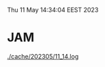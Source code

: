 Thu 11 May 14:34:04 EEST 2023
# JAM
<a href='./cache/202305/11_14.log'>./cache/202305/11_14.log</a>
